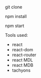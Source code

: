 git clone 

npm install

npm start


Tools used:
* react
* react-dom
* react-router
* react MDL
* react MDB
* tachyons

